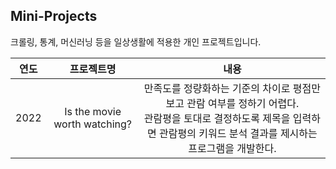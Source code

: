 ## Mini-Projects
크롤링, 통계, 머신러닝 등을 일상생활에 적용한 개인 프로젝트입니다. 

|연도|프로젝트명|내용|
| :------: | :------: | :------: |
| 2022 | Is the movie worth watching? | 만족도를 정량화하는 기준의 차이로 평점만 보고 관람 여부를 정하기 어렵다. <br>관람평을 토대로 결정하도록 제목을 입력하면 관람평의 키워드 분석 결과를 제시하는 프로그램을 개발한다. |
